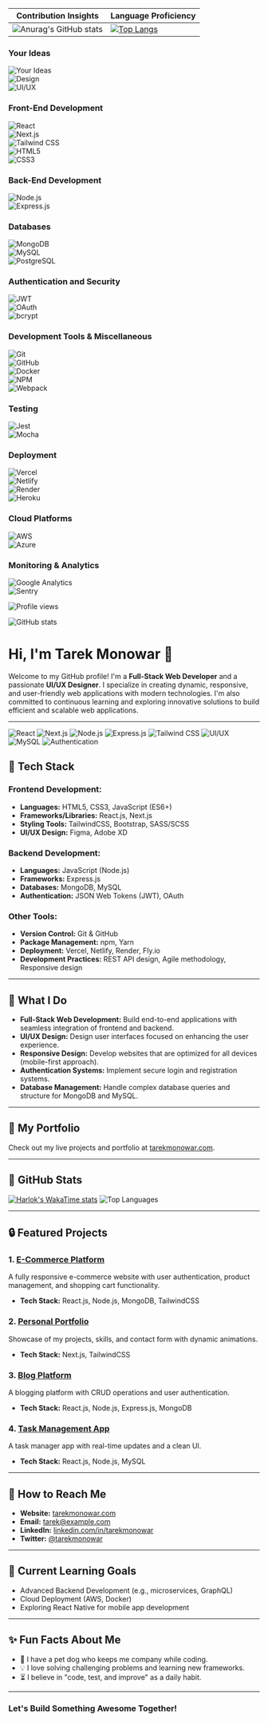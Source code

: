 | Contribution Insights | Language Proficiency|
|------------|-------------|
| ![Anurag's GitHub stats](https://github-readme-stats.vercel.app/api?username=monowar93&show_icons=true&show=reviews,discussions_started,discussions_answered,prs_merged,prs_merged_percentage) | [![Top Langs](https://github-readme-stats.vercel.app/api/top-langs/?username=monowar93&layout=pie&show_icons=true)](https://github.com/anuraghazra/github-readme-stats) |

### Your Ideas
![Your Ideas](https://img.shields.io/badge/Your%20Ideas-000000?style=for-the-badge&logo=lightbulb&logoColor=yellow)  
![Design](https://img.shields.io/badge/Design-FFFFFF?style=for-the-badge&logo=adobe&logoColor=black)  
![UI/UX](https://img.shields.io/badge/UI%2FUX-FF6600?style=for-the-badge&logo=figma&logoColor=white)  

### Front-End Development
![React](https://img.shields.io/badge/React-61DAFB?style=for-the-badge&logo=react&logoColor=black)  
![Next.js](https://img.shields.io/badge/Next.js-000000?style=for-the-badge&logo=next.js&logoColor=white)  
![Tailwind CSS](https://img.shields.io/badge/Tailwind%20CSS-06B6D4?style=for-the-badge&logo=tailwindcss&logoColor=white)  
![HTML5](https://img.shields.io/badge/HTML5-E34F26?style=for-the-badge&logo=html5&logoColor=white)  
![CSS3](https://img.shields.io/badge/CSS3-1572B6?style=for-the-badge&logo=css3&logoColor=white)  

### Back-End Development
![Node.js](https://img.shields.io/badge/Node.js-339933?style=for-the-badge&logo=node.js&logoColor=white)  
![Express.js](https://img.shields.io/badge/Express.js-000000?style=for-the-badge&logo=express&logoColor=white)  

### Databases
![MongoDB](https://img.shields.io/badge/MongoDB-47A248?style=for-the-badge&logo=mongodb&logoColor=white)  
![MySQL](https://img.shields.io/badge/MySQL-4479A1?style=for-the-badge&logo=mysql&logoColor=white)  
![PostgreSQL](https://img.shields.io/badge/PostgreSQL-336791?style=for-the-badge&logo=postgresql&logoColor=white)  

### Authentication and Security
![JWT](https://img.shields.io/badge/JWT-000000?style=for-the-badge&logo=json-web-tokens&logoColor=white)  
![OAuth](https://img.shields.io/badge/OAuth-2E5B6D?style=for-the-badge&logo=oauth&logoColor=white)  
![bcrypt](https://img.shields.io/badge/bcrypt-FFD700?style=for-the-badge&logo=hashnode&logoColor=black)  

### Development Tools & Miscellaneous
![Git](https://img.shields.io/badge/Git-F05032?style=for-the-badge&logo=git&logoColor=white)  
![GitHub](https://img.shields.io/badge/GitHub-181717?style=for-the-badge&logo=github&logoColor=white)  
![Docker](https://img.shields.io/badge/Docker-2496ED?style=for-the-badge&logo=docker&logoColor=white)  
![NPM](https://img.shields.io/badge/NPM-CB3837?style=for-the-badge&logo=npm&logoColor=white)  
![Webpack](https://img.shields.io/badge/Webpack-8DD6F9?style=for-the-badge&logo=webpack&logoColor=black)  

### Testing
![Jest](https://img.shields.io/badge/Jest-C21325?style=for-the-badge&logo=jest&logoColor=white)  
![Mocha](https://img.shields.io/badge/Mocha-8D6748?style=for-the-badge&logo=mocha&logoColor=white)  

### Deployment
![Vercel](https://img.shields.io/badge/Vercel-000000?style=for-the-badge&logo=vercel&logoColor=white)  
![Netlify](https://img.shields.io/badge/Netlify-00C7B7?style=for-the-badge&logo=netlify&logoColor=white)  
![Render](https://img.shields.io/badge/Render-333?style=for-the-badge&logo=render&logoColor=white)  
![Heroku](https://img.shields.io/badge/Heroku-430098?style=for-the-badge&logo=heroku&logoColor=white)  

### Cloud Platforms
![AWS](https://img.shields.io/badge/AWS-232F3E?style=for-the-badge&logo=amazonaws&logoColor=white)  
![Azure](https://img.shields.io/badge/Azure-0089D6?style=for-the-badge&logo=microsoftazure&logoColor=white)  

### Monitoring & Analytics
![Google Analytics](https://img.shields.io/badge/Google_Analytics-F1F1F1?style=for-the-badge&logo=googleanalytics&logoColor=black)  
![Sentry](https://img.shields.io/badge/Sentry-363636?style=for-the-badge&logo=sentry&logoColor=white)  


![Profile views](https://komarev.com/ghpvc/?username=monowar93)

![GitHub stats](https://github-readme-stats.vercel.app/api?username=monowar93&show_icons=true&theme=radical)



# Hi, I'm Tarek Monowar 👋

Welcome to my GitHub profile! I'm a **Full-Stack Web Developer** and a passionate **UI/UX Designer**. I specialize in creating dynamic, responsive, and user-friendly web applications with modern technologies. I'm also committed to continuous learning and exploring innovative solutions to build efficient and scalable web applications.

---


![React](https://img.shields.io/badge/React-61DAFB?style=for-the-badge&logo=react&logoColor=black)
![Next.js](https://img.shields.io/badge/Next.js-000000?style=for-the-badge&logo=next.js&logoColor=white)
![Node.js](https://img.shields.io/badge/Node.js-339933?style=for-the-badge&logo=node.js&logoColor=white)
![Express.js](https://img.shields.io/badge/Express.js-000000?style=for-the-badge&logo=express&logoColor=white)
![Tailwind CSS](https://img.shields.io/badge/Tailwind%20CSS-38B2AC?style=for-the-badge&logo=tailwind-css&logoColor=white)
![UI/UX](https://img.shields.io/badge/UI%2FUX-FF4081?style=for-the-badge&logo=figma&logoColor=white)
![MySQL](https://img.shields.io/badge/MySQL-4479A1?style=for-the-badge&logo=mysql&logoColor=white)
![Authentication](https://img.shields.io/badge/Authentication-3B5998?style=for-the-badge&logo=auth0&logoColor=white)


## 🔧 **Tech Stack**

### Frontend Development:
- **Languages:** HTML5, CSS3, JavaScript (ES6+)
- **Frameworks/Libraries:** React.js, Next.js
- **Styling Tools:** TailwindCSS, Bootstrap, SASS/SCSS
- **UI/UX Design:** Figma, Adobe XD

### Backend Development:
- **Languages:** JavaScript (Node.js)
- **Frameworks:** Express.js
- **Databases:** MongoDB, MySQL
- **Authentication:** JSON Web Tokens (JWT), OAuth

### Other Tools:
- **Version Control:** Git & GitHub
- **Package Management:** npm, Yarn
- **Deployment:** Vercel, Netlify, Render, Fly.io
- **Development Practices:** REST API design, Agile methodology, Responsive design

---

## 🌟 **What I Do**

- **Full-Stack Web Development:** Build end-to-end applications with seamless integration of frontend and backend.
- **UI/UX Design:** Design user interfaces focused on enhancing the user experience.
- **Responsive Design:** Develop websites that are optimized for all devices (mobile-first approach).
- **Authentication Systems:** Implement secure login and registration systems.
- **Database Management:** Handle complex database queries and structure for MongoDB and MySQL.

---

## 🔼 **My Portfolio**

Check out my live projects and portfolio at [tarekmonowar.com](https://tarekmonowar.com).

---

## 🔖 **GitHub Stats**

[![Harlok's WakaTime stats](https://github-readme-stats.vercel.app/api/wakatime?username=monowar93)](https://github.com/monowar93/github-readme-stats)
![Top Languages](https://github-readme-stats.vercel.app/api/top-langs/?username=monowar93&layout=compact&theme=radical)


---

## 🔒 **Featured Projects**

### 1. [E-Commerce Platform](https://github.com/tarekmonowar/e-commerce)
A fully responsive e-commerce website with user authentication, product management, and shopping cart functionality.
- **Tech Stack:** React.js, Node.js, MongoDB, TailwindCSS

### 2. [Personal Portfolio](https://github.com/tarekmonowar/portfolio)
Showcase of my projects, skills, and contact form with dynamic animations.
- **Tech Stack:** Next.js, TailwindCSS

### 3. [Blog Platform](https://github.com/tarekmonowar/blog-platform)
A blogging platform with CRUD operations and user authentication.
- **Tech Stack:** React.js, Node.js, Express.js, MongoDB

### 4. [Task Management App](https://github.com/tarekmonowar/task-manager)
A task manager app with real-time updates and a clean UI.
- **Tech Stack:** React.js, Node.js, MySQL

---

## 🚀 **How to Reach Me**

- **Website:** [tarekmonowar.com](https://tarekmonowar.com)
- **Email:** [tarek@example.com](mailto:tarek@example.com)
- **LinkedIn:** [linkedin.com/in/tarekmonowar](https://linkedin.com/in/tarekmonowar)
- **Twitter:** [@tarekmonowar](https://twitter.com/tarekmonowar)

---

## 🔄 **Current Learning Goals**

- Advanced Backend Development (e.g., microservices, GraphQL)
- Cloud Deployment (AWS, Docker)
- Exploring React Native for mobile app development

---

## ✨ **Fun Facts About Me**

- 🐶 I have a pet dog who keeps me company while coding.
- 💡 I love solving challenging problems and learning new frameworks.
- ⏳ I believe in "code, test, and improve" as a daily habit.

---

### Let's Build Something Awesome Together!


<!--
**tarekmonowar/tarekmonowar** is a ✨ _special_ ✨ repository because its `README.md` (this file) appears on your GitHub profile.

Here are some ideas to get you started:

- 🔭 I’m currently working on ...
- 🌱 I’m currently learning ...
- 👯 I’m looking to collaborate on ...
- 🤔 I’m looking for help with ...
- 💬 Ask me about ...
- 📫 How to reach me: ...
- 😄 Pronouns: ...
- ⚡ Fun fact: ...
-->
